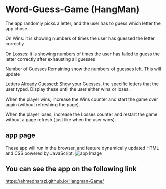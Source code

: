 

# Word-Guess-Game (HangMan)
The app randomly picks a letter, and the user has to guess which letter the app chose.

On Wins: it is showing numbers of times the user has guessed the letter correctly

On Losses: it is showing numbers of times the user has failed to guess the letter correctly after exhausting all guesses

Number of Guesses Remaining show the numbers of guesses left. This will update

Letters Already Guessed: Show your Guesses, the specific letters that the user typed. Display these until the user either wins or loses.

When the player wins, increase the Wins counter and start the game over again (without refreshing the page).

When the player loses, increase the Losses counter and restart the game without a page refresh (just like when the user wins).

## app page
These app will run in the browser, and feature dynamically updated HTML and CSS powered by JavaScript.
![app Image](/assets/images/GuessGame.png)

## You can see the app on the following link

https://ahmedharazi.github.io/Hangman-Game/

